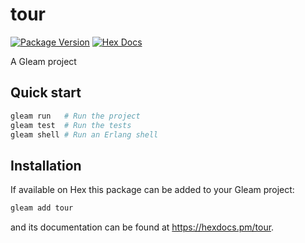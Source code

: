 # tour

[![Package Version](https://img.shields.io/hexpm/v/tour)](https://hex.pm/packages/tour)
[![Hex Docs](https://img.shields.io/badge/hex-docs-ffaff3)](https://hexdocs.pm/tour/)

A Gleam project

## Quick start

```sh
gleam run   # Run the project
gleam test  # Run the tests
gleam shell # Run an Erlang shell
```

## Installation

If available on Hex this package can be added to your Gleam project:

```sh
gleam add tour
```

and its documentation can be found at <https://hexdocs.pm/tour>.
